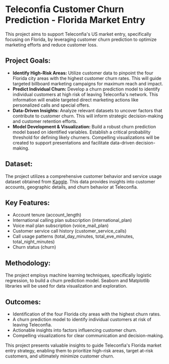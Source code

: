 # **Teleconfia Customer Churn Prediction - Florida Market Entry**

This project aims to support Teleconfia's US market entry, specifically focusing on Florida, by leveraging customer churn prediction to optimize marketing efforts and reduce customer loss.

## **Project Goals:**

- **Identify High-Risk Areas:** Utilize customer data to pinpoint the four Florida city areas with the highest customer churn rates. This will guide targeted billboard marketing campaigns for maximum reach and impact.
- **Predict Individual Churn:** Develop a churn prediction model to identify individual customers at high risk of leaving Teleconfia's network. This information will enable targeted direct marketing actions like personalized calls and special offers.
- **Data-Driven Insights:** Analyze relevant datasets to uncover factors that contribute to customer churn. This will inform strategic decision-making and customer retention efforts.
- **Model Development & Visualization:** Build a robust churn prediction model based on identified variables. Establish a critical probability threshold for defining likely churners. Compelling visualizations will be created to support presentations and facilitate data-driven decision-making.

## **Dataset:**

The project utilizes a comprehensive customer behavior and service usage dataset obtained from [Kaggle](https://www.kaggle.com/datasets/blastchar/telco-customer-churn). This data provides insights into customer accounts, geographic details, and churn behavior at Teleconfia.

## **Key Features:**

- Account tenure (account_length)
- International calling plan subscription (international_plan)
- Voice mail plan subscription (voice_mail_plan)
- Customer service call history (customer_service_calls)
- Call usage patterns (total_day_minutes, total_eve_minutes, total_night_minutes)
- Churn status (churn)

## **Methodology:**

The project employs machine learning techniques, specifically logistic regression, to build a churn prediction model. Seaborn and Matplotlib libraries will be used for data visualization and exploration.

## **Outcomes:**

- Identification of the four Florida city areas with the highest churn rates.
- A churn prediction model to identify individual customers at risk of leaving Teleconfia.
- Actionable insights into factors influencing customer churn.
- Compelling visualizations for clear communication and decision-making.

This project presents valuable insights to guide Teleconfia's Florida market entry strategy, enabling them to prioritize high-risk areas, target at-risk customers, and ultimately minimize customer churn.